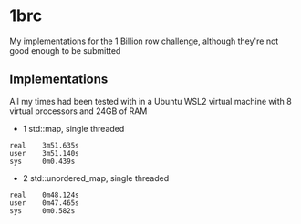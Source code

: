 # 1brc
My implementations for the 1 Billion row challenge, although they're not good enough to be submitted

## Implementations
All my times had been tested with in a Ubuntu WSL2 virtual machine with 8 virtual processors and 24GB of RAM

- 1 std::map, single threaded
```console
real    3m51.635s
user    3m51.140s
sys     0m0.439s
```

- 2 std::unordered_map, single threaded
```console
real    0m48.124s
user    0m47.465s
sys     0m0.582s
```
